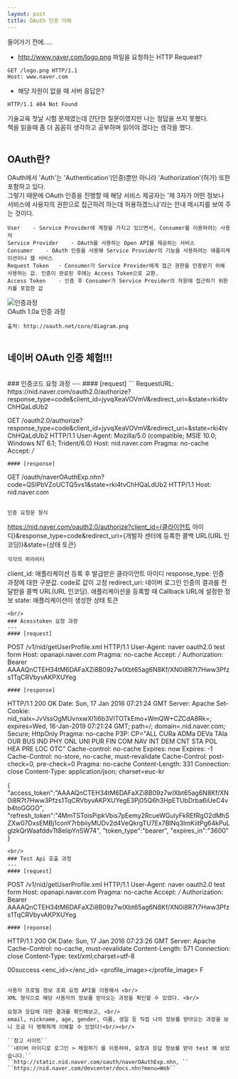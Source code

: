 ```yaml
---
layout: post
title: OAuth 인증 이해
---
```


들어가기 전에.....
* http://www.naver.com/logo.png 파일을 요청하는 HTTP Request?

```
GET /logo.png HTTP/1.1
Host: www.naver.com
```

* 해당 자원이 없을 때 서버 응답은?

```
HTTP/1.1 404 Not Found
```

기술교육 첫날 시험 문제였는데 간단한 질문이였지만 나는 정답을 쓰지 못했다. <br/> 
책을 읽을때 좀 더 꼼꼼히 생각하고 공부하며 읽어야 겠다는 생각을 했다.  <br/><br/>

## OAuth란? 
OAuth에서 'Auth'는 'Authentication'(인증)뿐만 아니라 'Authorization'(허가) 또한 포함하고 있다. <br/>
그렇기 때문에 OAuth 인증을 진행할 때 해당 서비스 제공자는 '제 3자가 어떤 정보나 서비스에 사용자의 권한으로 접근하려 하는데
허용하겠느냐'라는 안내 메시지를 보여 주는 것이다. <br/>
```
User	- Service Provider에 계정을 가지고 있으면서, Consumer를 이용하려는 사용자
Service Provider	- OAuth를 사용하는 Open API를 제공하는 서비스 
Consumer	- OAuth 인증을 사용해 Service Provider의 기능을 사용하려는 애플리케이션이나 웹 서비스 
Request Token	- Consumer가 Service Provider에게 접근 권한을 인증받기 위해 사용하는 값. 인증이 완료된 후에는 Access Token으로 교환.
Access Token	- 인증 후 Consumer가 Service Provider의 자원에 접근하기 위한 키를 포함한 값
```

![인증과정](http://d2.naver.com/content/images/2015/06/helloworld-24942-3.png) <br/>
OAuth 1.0a 인증 과정 <br/>

``출처: http://oauth.net/core/diagram.png``
<br/><br/>
## 네이버 OAuth 인증 체험!!!
<br/>
### 인증코드 요청 과정
---
#### [request]
```
RequestURL: https://nid.naver.com/oauth2.0/authorize?response_type=code&client_id=jyvqXeaVOVmV&redirect_uri=&state=rki4tvChHQaLdUb2

GET /oauth2.0/authorize?response_type=code&client_id=jyvqXeaVOVmV&redirect_uri=&state=rki4tvChHQaLdUb2 HTTP/1.1
User-Agent: Mozilla/5.0 (compatible; MSIE 10.0; Windows NT 6.1; Trident/6.0)
Host: nid.naver.com
Pragma: no-cache
Accept: */*
```
#### [response]
```
GET /oauth/naverOAuthExp.nhn?code=QSIPbVZoUCTQ5vs1&state=rki4tvChHQaLdUb2 HTTP/1.1
Host: nid.naver.com
```

인증 요청문 형식
```
https://nid.naver.com/oauth2.0/authorize?client_id={클라이언트 아이디}&response_type=code&redirect_uri={개발자 센터에 등록한 콜백 URL(URL 인코딩)}&state={상태 토큰}
```
각각의 파라미터
```
client_id: 애플리케이션 등록 후 발급받은 클라이언트 아이디
response_type: 인증 과정에 대한 구분값. code로 값이 고정
redirect_uri: 네이버 로그인 인증의 결과를 전달받을 콜백 URL(URL 인코딩).
애플리케이션을 등록할 때 Callback URL에 설정한 정보
state: 애플리케이션이 생성한 상태 토큰
```
<br/>
### Acesstoken 요청 과정
---
#### [request]
```
POST /v1/nid/getUserProfile.xml HTTP/1.1 User-Agent: naver oauth2.0 test form Host: opanapi.naver.com Pragma: no-cache Accept: */* Authorization: Bearer AAAAQnCTEH34tM6DAFaXZi8B09z7wIXbt65ag6N8Kf/XN0i8R7t7Hww3Pfzs1TqCRVbyvAKPXUYeg
```
#### [response]
```
HTTP/1.1 200 OK
Date: Sun, 17 Jan 2016 07:21:24 GMT
Server: Apache
Set-Cookie: nid_nalx=JvVssOgMUvnxwXI1i6b3VITOTkEmo+WmQW+CZCdA8Rk=; expires=Wed, 16-Jan-2019 07:21:24 GMT; path=/; domain=.nid.naver.com; Secure; HttpOnly
Pragma: no-cache
P3P: CP="ALL CURa ADMa DEVa TAIa OUR BUS IND PHY ONL UNI PUR FIN COM NAV INT DEM CNT STA POL HEA PRE LOC OTC"
Cache-control: no-cache
Expires: now
Expires: -1
Cache-Control: no-store, no-cache, must-revalidate
Cache-Control: post-check=0, pre-check=0
Pragma: no-cache
Content-Length: 331
Connection: close
Content-Type: application/json; charset=euc-kr

{ "access_token":"AAAAQnCTEH34tM6DAFaXZi8B09z7wIXbt65ag6N8Kf/XN0i8R7t7Hww3Pfzs1TqCRVbyvAKPXUYegE3Pj05Q6h3HpETUbDrba6iUeC4vb4toGGGO", "refresh_token":"4MmTSToisPipkVbis7pEemy2RcueWGulyFkREfRgO2dMhSZXw07DxsEMBj1conY7rbbiiyMUDv2d4VeQkrgTU7Ex7BINq3ImKiitPg64kPuLglzkQrWaafddvTt8elipYnSW74", "token_type":"bearer", "expires_in":"3600" }
```
<br/>
### Test Api 호출 과정
---
#### [request]
```
POST /v1/nid/getUserProfile.xml HTTP/1.1 User-Agent: naver oauth2.0 test form Host: opanapi.naver.com Pragma: no-cache Accept: */* Authorization: Bearer AAAAQnCTEH34tM6DAFaXZi8B09z7wIXbt65ag6N8Kf/XN0i8R7t7Hww3Pfzs1TqCRVbyvAKPXUYeg
```
#### [reponse]
```
HTTP/1.1 200 OK
Date: Sun, 17 Jan 2016 07:23:26 GMT
Server: Apache
Cache-Control: no-cache, must-revalidate
Content-Length: 571
Connection: close
Content-Type: text/xml;charset=utf-8

<?xml version="1.0" encoding="UTF-8" ?>
<data><result><resultcode>00</resultcode><message>success</message></result>
<response><email><![CDATA[tjsdb573@naver.com]]></email>
<nickname><![CDATA[tjsd****]]></nickname>
<enc_id><![CDATA[a566cf985fdf5803550960ee4d016e3fdcf5020c8c3deed60368bda8de3fc096]]></enc_id>
<profile_image><![CDATA[https://ssl.pstatic.net/static/pwe/address/nodata_33x33.gif]]></profile_image>
<age><![CDATA[20-29]]></age>
<gender>F</gender>
<id><![CDATA[12325605]]></id>
<name><![CDATA[민선유]]></name>
<birthday><![CDATA[08-10]]></birthday></response></data>
```

사용자 프로필 정보 조회 요청 API를 이용해서 <br/>
XML 형식으로 해당 사용자의 정보를 받아오는 과정을 확인할 수 있었다. <br/>

요청과 응답에 대한 결과를 확인해보고, <br/>
email, nickname, age, gender, 이름, 생일 등 직접 나의 정보를 받아오는 과정을 보니 조금 더 명확하게 이해할 수 있었다!<br/><br/>

``참고 사이트`` 
``네이버 아이디로 로그인 > 체험하기 를 이용하여, 요청과 응답 정보를 받아 test 해 보았습니다.``
``http://static.nid.naver.com/oauth/naverOAuthExp.nhn, ``
``https://nid.naver.com/devcenter/docs.nhn?menu=Web``


